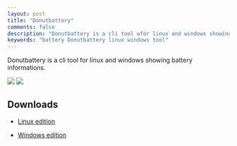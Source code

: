 ```yaml
---
layout: post
title: "Donutbattery"
comments: false
description: "Donutbattery is a cli tool wfor linux and windows showing battery informations."
keywords: "battery Donutbattery linux windows tool"
---
```


Donutbattery is a cli tool for linux and windows showing battery informations.

<img src="https://i.imgur.com/Jb6JUsG.png" >
<img src="https://i.imgur.com/u5fm8VR.png" >

## Downloads

- [Linux edition](https://github.com/DarkJoker360/donutbattery/tree/linux)

- [Windows edition](https://github.com/DarkJoker360/donutbattery/tree/windows)
